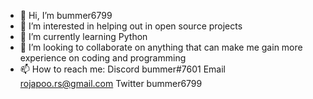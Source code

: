 - 👋 Hi, I’m bummer6799
- 👀 I’m interested in helping out in open source projects
- 🌱 I’m currently learning Python
- 💞️ I’m looking to collaborate on anything that can make me gain more experience on coding and programming
- 📫 How to reach me:
    Discord bummer#7601
    Email rojapoo.rs@gmail.com
    Twitter bummer6799
<!---
bummer6799/bummer6799 is a ✨ special ✨ repository because its `README.md` (this file) appears on your GitHub profile.
You can click the Preview link to take a look at your changes.
--->
